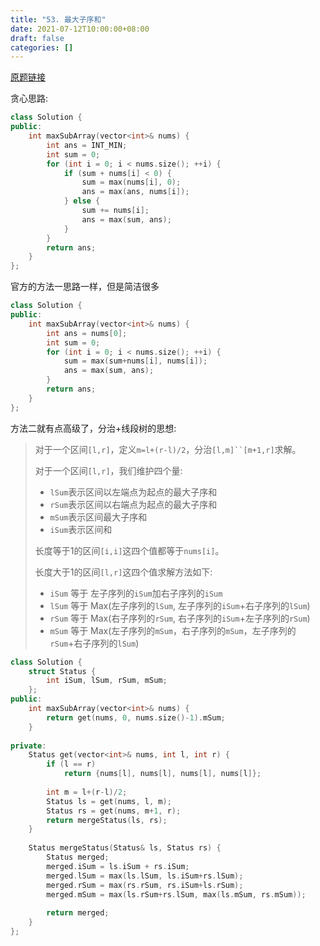 ```yaml
---
title: "53. 最大子序和"
date: 2021-07-12T10:00:00+08:00
draft: false
categories: []
---
```


[原题链接](https://leetcode-cn.com/problems/maximum-subarray/)

贪心思路:

```cpp
class Solution {
public:
    int maxSubArray(vector<int>& nums) {
        int ans = INT_MIN;
        int sum = 0;
        for (int i = 0; i < nums.size(); ++i) {
            if (sum + nums[i] < 0) {
                sum = max(nums[i], 0);
                ans = max(ans, nums[i]);
            } else {
                sum += nums[i];
                ans = max(sum, ans);
            }
        }
        return ans;
    }
};
```

官方的方法一思路一样，但是简洁很多

```cpp
class Solution {
public:
    int maxSubArray(vector<int>& nums) {
        int ans = nums[0];
        int sum = 0;
        for (int i = 0; i < nums.size(); ++i) {
            sum = max(sum+nums[i], nums[i]);
            ans = max(sum, ans);
        }
        return ans;
    }
};
```

方法二就有点高级了，分治+线段树的思想:

> 对于一个区间`[l,r]`，定义`m=l+(r-l)/2`，分治`[l,m]``[m+1,r]`求解。
> 
> 对于一个区间`[l,r]`，我们维护四个量:
> + `lSum`表示区间以左端点为起点的最大子序和
> + `rSum`表示区间以右端点为起点的最大子序和
> + `mSum`表示区间最大子序和
> + `iSum`表示区间和
>
> 长度等于1的区间`[i,i]`这四个值都等于`nums[i]`。
>
> 长度大于1的区间`[l,r]`这四个值求解方法如下:
> + `iSum` 等于 左子序列的`iSum`加右子序列的`iSum`
> + `lSum` 等于 Max(左子序列的`lSum`, 左子序列的`iSum`\+右子序列的`lSum`) 
> + `rSum` 等于 Max(右子序列的`rSum`, 右子序列的`iSum`\+左子序列的`rSum`)
> + `mSum` 等于 Max(左子序列的`mSum`，右子序列的`mSum`，左子序列的`rSum`\+右子序列的`lSum`)

```cpp
class Solution {
    struct Status {
        int iSum, lSum, rSum, mSum;
    };
public:
    int maxSubArray(vector<int>& nums) {
        return get(nums, 0, nums.size()-1).mSum;
    }
    
private:
    Status get(vector<int>& nums, int l, int r) {
        if (l == r)
            return {nums[l], nums[l], nums[l], nums[l]};
        
        int m = l+(r-l)/2;
        Status ls = get(nums, l, m);
        Status rs = get(nums, m+1, r);
        return mergeStatus(ls, rs);
    }
    
    Status mergeStatus(Status& ls, Status rs) {
        Status merged;
        merged.iSum = ls.iSum + rs.iSum;
        merged.lSum = max(ls.lSum, ls.iSum+rs.lSum);
        merged.rSum = max(rs.rSum, rs.iSum+ls.rSum);
        merged.mSum = max(ls.rSum+rs.lSum, max(ls.mSum, rs.mSum));
            
        return merged;
    }
};
```
